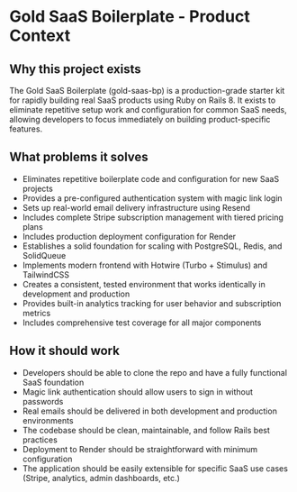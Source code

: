 # Gold SaaS Boilerplate - Product Context

## Why this project exists
The Gold SaaS Boilerplate (gold-saas-bp) is a production-grade starter kit for rapidly building real SaaS products using Ruby on Rails 8. It exists to eliminate repetitive setup work and configuration for common SaaS needs, allowing developers to focus immediately on building product-specific features.

## What problems it solves
- Eliminates repetitive boilerplate code and configuration for new SaaS projects
- Provides a pre-configured authentication system with magic link login
- Sets up real-world email delivery infrastructure using Resend
- Includes complete Stripe subscription management with tiered pricing plans
- Includes production deployment configuration for Render
- Establishes a solid foundation for scaling with PostgreSQL, Redis, and SolidQueue
- Implements modern frontend with Hotwire (Turbo + Stimulus) and TailwindCSS
- Creates a consistent, tested environment that works identically in development and production
- Provides built-in analytics tracking for user behavior and subscription metrics
- Includes comprehensive test coverage for all major components

## How it should work
- Developers should be able to clone the repo and have a fully functional SaaS foundation
- Magic link authentication should allow users to sign in without passwords
- Real emails should be delivered in both development and production environments
- The codebase should be clean, maintainable, and follow Rails best practices
- Deployment to Render should be straightforward with minimum configuration
- The application should be easily extensible for specific SaaS use cases (Stripe, analytics, admin dashboards, etc.)
